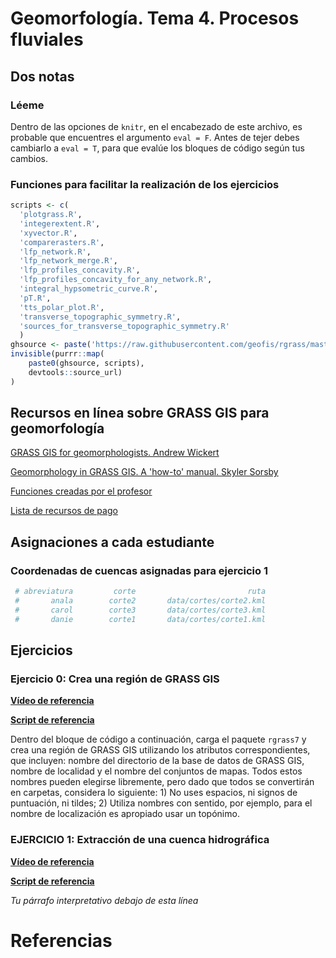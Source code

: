 
Geomorfología. Tema 4. Procesos fluviales
=========================================

Dos notas
---------

### Léeme

Dentro de las opciones de `knitr`, en el encabezado de este archivo, es probable que encuentres el argumento `eval = F`. Antes de tejer debes cambiarlo a `eval = T`, para que evalúe los bloques de código según tus cambios.

### Funciones para facilitar la realización de los ejercicios

``` r
scripts <- c(
  'plotgrass.R',
  'integerextent.R',
  'xyvector.R',
  'comparerasters.R',
  'lfp_network.R',
  'lfp_network_merge.R',
  'lfp_profiles_concavity.R',
  'lfp_profiles_concavity_for_any_network.R',
  'integral_hypsometric_curve.R',
  'pT.R',
  'tts_polar_plot.R',
  'transverse_topographic_symmetry.R',
  'sources_for_transverse_topographic_symmetry.R'
  )
ghsource <- paste('https://raw.githubusercontent.com/geofis/rgrass/master/')
invisible(purrr::map(
    paste0(ghsource, scripts),
    devtools::source_url)
)
```

Recursos en línea sobre GRASS GIS para geomorfología
----------------------------------------------------

[GRASS GIS for geomorphologists. Andrew Wickert](https://github.com/awickert/GRASS-GIS-for-geomorphologists)

[Geomorphology in GRASS GIS. A 'how-to' manual. Skyler Sorsby](https://es.slideshare.net/SkylerSorsby/introduction-to-geomorphology-in-grass-gis-by-skyler-sorsby)

[Funciones creadas por el profesor](https://github.com/geofis/rgrass)

[Lista de recursos de pago](https://grass.osgeo.org/documentation/books/)

Asignaciones a cada estudiante
------------------------------

### Coordenadas de cuencas asignadas para ejercicio 1

``` r
 # abreviatura         corte                         ruta
 #       anala        corte2       data/cortes/corte2.kml
 #       carol        corte3       data/cortes/corte3.kml
 #       danie        corte1       data/cortes/corte1.kml
```

Ejercicios
----------

### Ejercicio 0: Crea una región de GRASS GIS

[**Vídeo de referencia**]()

[**Script de referencia**](scripts-de-referencia/region-de-grass.md)

Dentro del bloque de código a continuación, carga el paquete `rgrass7` y crea una región de GRASS GIS utilizando los atributos correspondientes, que incluyen: nombre del directorio de la base de datos de GRASS GIS, nombre de localidad y el nombre del conjuntos de mapas. Todos estos nombres pueden elegirse libremente, pero dado que todos se convertirán en carpetas, considera lo siguiente: 1) No uses espacios, ni signos de puntuación, ni tildes; 2) Utiliza nombres con sentido, por ejemplo, para el nombre de localización es apropiado usar un topónimo.

### EJERCICIO 1: Extracción de una cuenca hidrográfica

[**Vídeo de referencia**]()

[**Script de referencia**](scripts-de-referencia/)

*Tu párrafo interpretativo debajo de esta línea*

Referencias
===========
